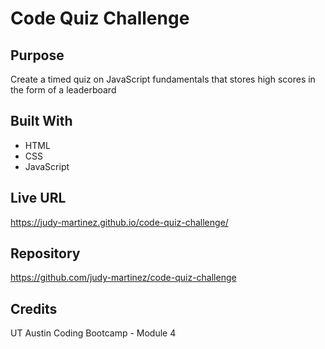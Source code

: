 # Code Quiz Challenge

## Purpose
Create a timed quiz on JavaScript fundamentals that stores high scores in the form of a leaderboard

## Built With
* HTML
* CSS
* JavaScript

## Live URL
https://judy-martinez.github.io/code-quiz-challenge/

## Repository
https://github.com/judy-martinez/code-quiz-challenge

## Credits
UT Austin Coding Bootcamp - Module 4